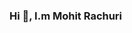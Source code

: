 ### Hi 👋, I.m Mohit Rachuri

<!--
**mohitrachuri/MohitRachuri** is a ✨ _special_ ✨ repository because its `README.md` (this file) appears on your GitHub profile.

Here are some ideas to get you started:

- 🔭 I’m currently working on ...

- 🌱 I’m currently learning ...
- 👯 I’m looking to collaborate on ...
- 🤔 I’m looking for help with ...
- 💬 Ask me about ...
- 📫 How to reach me: ... 
https://www.linkedin.com/in/mohitrachuri/
- 😄 Pronouns: ...
- ⚡ Fun fact: ...
-->
